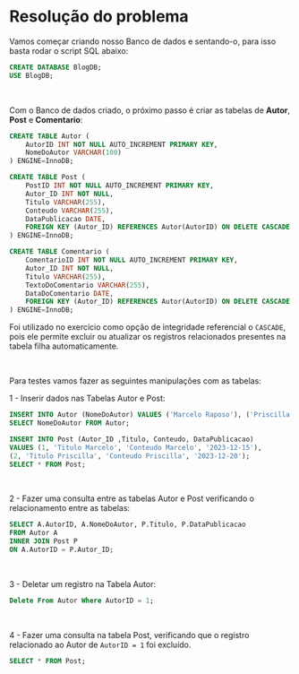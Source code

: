 # Resolução do problema

Vamos começar criando nosso Banco de dados e sentando-o, para isso basta rodar o script SQL abaixo:

```sql
CREATE DATABASE BlogDB;
USE BlogDB;
```

<br>

Com o Banco de dados criado, o próximo passo é criar as tabelas de **Autor**, **Post** e **Comentario**:

```sql
CREATE TABLE Autor (
	AutorID INT NOT NULL AUTO_INCREMENT PRIMARY KEY,
    NomeDoAutor VARCHAR(100)
) ENGINE=InnoDB;

CREATE TABLE Post (
	PostID INT NOT NULL AUTO_INCREMENT PRIMARY KEY,
    Autor_ID INT NOT NULL,
    Titulo VARCHAR(255),
    Conteudo VARCHAR(255),
    DataPublicacao DATE,
    FOREIGN KEY (Autor_ID) REFERENCES Autor(AutorID) ON DELETE CASCADE
) ENGINE=InnoDB;

CREATE TABLE Comentario (
	ComentarioID INT NOT NULL AUTO_INCREMENT PRIMARY KEY,
    Autor_ID INT NOT NULL,
    Titulo VARCHAR(255),
    TextoDoComentario VARCHAR(255),
    DataDoComentario DATE,
    FOREIGN KEY (Autor_ID) REFERENCES Autor(AutorID) ON DELETE CASCADE 
) ENGINE=InnoDB;
```

Foi utilizado no exercício como opção de integridade referencial o `CASCADE`, pois ele permite excluir ou atualizar os registros relacionados presentes na tabela filha automaticamente.

<br>

Para testes vamos fazer as seguintes manipulações com as tabelas:

1 - Inserir dados nas Tabelas Autor e Post:

```sql
INSERT INTO Autor (NomeDoAutor) VALUES ('Marcelo Raposo'), ('Priscilla Aquila');
SELECT NomeDoAutor FROM Autor;

INSERT INTO Post (Autor_ID ,Titulo, Conteudo, DataPublicacao) 
VALUES (1, 'Titulo Marcelo', 'Conteudo Marcelo', '2023-12-15'), 
(2, 'Titulo Priscilla', 'Conteudo Priscilla', '2023-12-20');
SELECT * FROM Post;
```

<br>

2 - Fazer uma consulta entre as tabelas Autor e Post verificando o relacionamento entre as tabelas:

```sql
SELECT A.AutorID, A.NomeDoAutor, P.Titulo, P.DataPublicacao
FROM Autor A
INNER JOIN Post P
ON A.AutorID = P.Autor_ID;
```

<br>

3 - Deletar um registro na Tabela Autor:

```sql
Delete From Autor Where AutorID = 1;
```

<br>

4 - Fazer uma consulta na tabela Post, verificando que o registro relacionado ao Autor de `AutorID = 1` foi excluído.

```sql
SELECT * FROM Post;
```


